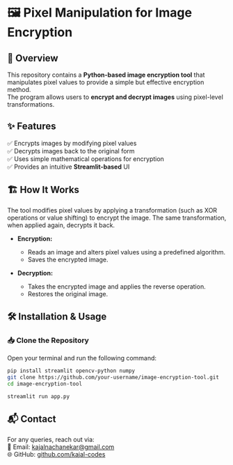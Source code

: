# 🖼️ Pixel Manipulation for Image Encryption  

## 📖 Overview  
This repository contains a **Python-based image encryption tool** that manipulates pixel values to provide a simple but effective encryption method.  
The program allows users to **encrypt and decrypt images** using pixel-level transformations.  

## ✨ Features  
✅ Encrypts images by modifying pixel values  
✅ Decrypts images back to the original form  
✅ Uses simple mathematical operations for encryption  
✅ Provides an intuitive **Streamlit-based** UI  

## 🏗️ How It Works  
The tool modifies pixel values by applying a transformation (such as XOR operations or value shifting) to encrypt the image. The same transformation, when applied again, decrypts it back.  

- **Encryption:**  
  - Reads an image and alters pixel values using a predefined algorithm.  
  - Saves the encrypted image.  

- **Decryption:**  
  - Takes the encrypted image and applies the reverse operation.  
  - Restores the original image.  

## 🛠 Installation & Usage  

### 📥 Clone the Repository  
Open your terminal and run the following command:  

```bash
pip install streamlit opencv-python numpy
git clone https://github.com/your-username/image-encryption-tool.git
cd image-encryption-tool

streamlit run app.py
```

## 📬 Contact  

For any queries, reach out via:  
📧 Email: [kajalnachanekar@gmail.com](mailto:kajalnachanekar@gmail.com)  
🌐 GitHub: [github.com/kajal-codes](https://github.com/kajal-codes)

